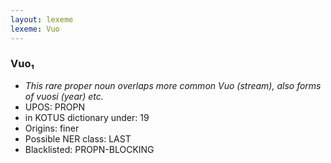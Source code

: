 ```yaml
---
layout: lexeme
lexeme: Vuo
---
```


###  Vuo₁

* _This rare proper noun overlaps more common *Vuo* (stream), also forms of *vuosi* (year) etc._
* UPOS:  PROPN
* in KOTUS dictionary under:  19
* Origins: finer 
* Possible NER class:  LAST
* Blacklisted:  PROPN-BLOCKING

